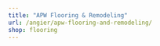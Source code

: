 ```yaml
---
title: "APW Flooring & Remodeling"
url: /angier/apw-flooring-and-remodeling/
shop: flooring
---
```

